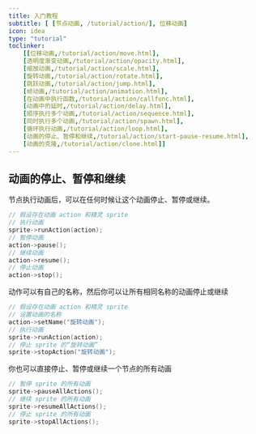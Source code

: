 ```yaml
---
title: 入门教程
subtitle: [ [节点动画, /tutorial/action/], 位移动画]
icon: idea
type: "tutorial"
toclinker: 
    [[位移动画,/tutorial/action/move.html],
    [透明度渐变动画,/tutorial/action/opacity.html],
    [缩放动画,/tutorial/action/scale.html],
    [旋转动画,/tutorial/action/rotate.html],
    [跳跃动画,/tutorial/action/jump.html],
    [帧动画,/tutorial/action/animation.html],
    [在动画中执行函数,/tutorial/action/callfunc.html],
    [动画中的延时,/tutorial/action/delay.html],
    [顺序执行多个动画,/tutorial/action/sequence.html],
    [同时执行多个动画,/tutorial/action/spawn.html],
    [循环执行动画,/tutorial/action/loop.html],
    [动画的停止、暂停和继续,/tutorial/action/start-pause-resume.html],
    [动画的克隆,/tutorial/action/clone.html]]
---
```

## 动画的停止、暂停和继续

节点执行动画后，可以在任何时候让这个动画停止、暂停或继续。

```cpp
// 假设存在动画 action 和精灵 sprite
// 执行动画
sprite->runAction(action);
// 暂停动画
action->pause();
// 继续动画
action->resume();
// 停止动画
action->stop();
```

动作可以有自己的名称，然后你可以让所有相同名称的动画停止或继续

```cpp
// 假设存在动画 action 和精灵 sprite
// 设置动画的名称
action->setName("旋转动画");
// 执行动画
sprite->runAction(action);
// 停止 sprite 的“旋转动画”
sprite->stopAction("旋转动画");
```

你也可以直接停止、暂停或继续一个节点的所有动画

```cpp
// 暂停 sprite 的所有动画
sprite->pauseAllActions();
// 继续 sprite 的所有动画
sprite->resumeAllActions();
// 停止 sprite 的所有动画
sprite->stopAllActions();
```